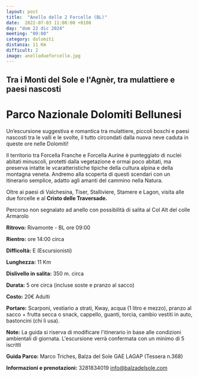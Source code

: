 ```yaml
---
layout: post
title:  "Anello delle 2 Forcelle (BL)"
date:  2022-07-03 11:00:00 +0100
day: "dom 22 dic 2024"
meeting: "09:00"
category: dolomiti 
distanza: 11 Km
difficult: 2
image: anellodueforcelle.jpg
---
```


## Tra i Monti del Sole e l'Agnèr, tra mulattiere e paesi nascosti

# Parco Nazionale Dolomiti Bellunesi

Un’escursione suggestiva e romantica tra mulattiere, piccoli boschi e paesi nascosti tra le valli e le svolte, il tutto circondati dalla nuova neve caduta in queste ore nelle Dolomiti!

Il territorio tra Forcella Franche e Forcella Aurine è punteggiato di nuclei abitati minuscoli, protetti dalla vegetazione e ormai poco abitati, ma preserva intatte le vcaratteristiche tipiche della cultura alpina e della montagna veneta. Andremo alla scoperta di questi scendari con un itinerario semplice, adatto agli amanti del cammino nella Natura.

Oltre ai paesi di Valchesina, Tiser, Stalliviere, Stamere e Lagon, visita alle due forcelle e al **Cristo delle Traversade.**

Percorso non segnalato ad anello con possibilità di salita al Col Alt del colle Armarolo

**Ritrovo:** Rivamonte - BL ore 09:00

**Rientro:** ore 14:00 circa 

**Difficoltà:** E (Escursionisti)

**Lunghezza:** 11 Km

**Dislivello in salita:**  350 m. circa

**Durata:** 5 ore circa (incluse soste e pranzo al sacco)

**Costo:** 20€ Adulti

**Portare:** Scarponi, vestiario a strati, Kway, acqua (1 litro e mezzo), pranzo al sacco + frutta secca o snack, cappello, guanti, torcia, cambio vestiti in auto, bastoncini (chi li usa). 

**Note:** La guida si riserva di modificare l'itinerario in base alle condizioni ambientali di giornata. L'escursione verrà confermata con un minimo di 5 iscritti

**Guida Parco:** Marco Triches, Balza del Sole GAE LAGAP (Tessera n.368)

**Informazioni e prenotazioni:** 3281834019 info@balzadelsole.com 
